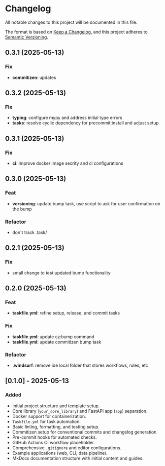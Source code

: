 # Changelog

All notable changes to this project will be documented in this file.

The format is based on [Keep a Changelog](https://keepachangelog.com/en/1.0.0/),
and this project adheres to [Semantic Versioning](https://semver.org/spec/v2.0.0.html).

## 0.3.1 (2025-05-13)

### Fix

- **commitizen**: updates

## 0.3.2 (2025-05-13)

### Fix

- **typing**: configure mypy and address initial type errors
- **tasks**: resolve cyclic dependency for precommit:install and adjust setup

## 0.3.1 (2025-05-13)

### Fix

- **ci**: improve docker image secrity and ci configurations

## 0.3.0 (2025-05-13)

### Feat

- **versioning**: update bump task, use script to ask for user confirmation on the bump

### Refactor

- don't track .task/

## 0.2.1 (2025-05-13)

### Fix

- small change to test updated bump functionality

## 0.2.0 (2025-05-13)

### Feat

- **taskfile.yml**: refine setup, release, and commit tasks

### Fix

- **taskfile.yml**: update cz:bump command
- **taskfile.yml**: update commitizen bump task

### Refactor

- **.windsurf**: remove ide local folder that stores workflows, rules, etc

## [0.1.0] - 2025-05-13

### Added
- Initial project structure and template setup.
- Core library (`your_core_library`) and FastAPI app (`app`) separation.
- Docker support for containerization.
- `Taskfile.yml` for task automation.
- Basic linting, formatting, and testing setup.
- Commitizen setup for conventional commits and changelog generation.
- Pre-commit hooks for automated checks.
- GitHub Actions CI workflow placeholder.
- Comprehensive `.gitignore` and editor configurations.
- Example applications (web, CLI, data pipeline).
- MkDocs documentation structure with initial content and guides.
